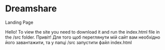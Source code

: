 # Dreamshare
Landing Page

Hello! To view the site you need to download it and run the index.html file in the /src folder.
Привіт! Для того щоб переглянути мій сайт вам необхідно його завантажити, та у папці /src запустити файл index.html
